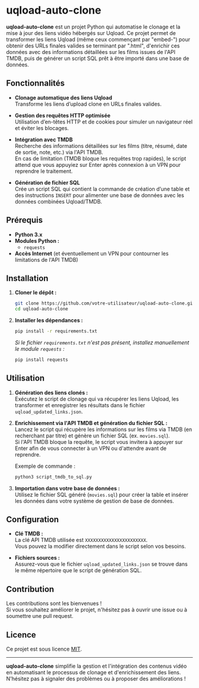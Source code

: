 # uqload-auto-clone

**uqload-auto-clone** est un projet Python qui automatise le clonage et la mise à jour des liens vidéo hébergés sur Uqload. Ce projet permet de transformer les liens Uqload (même ceux commençant par "embed-") pour obtenir des URLs finales valides se terminant par ".html", d'enrichir ces données avec des informations détaillées sur les films issues de l'API TMDB, puis de générer un script SQL prêt à être importé dans une base de données.

## Fonctionnalités

- **Clonage automatique des liens Uqload**  
  Transforme les liens d’upload clone en URLs finales valides.

- **Gestion des requêtes HTTP optimisée**  
  Utilisation d’en-têtes HTTP et de cookies pour simuler un navigateur réel et éviter les blocages.

- **Intégration avec TMDB**  
  Recherche des informations détaillées sur les films (titre, résumé, date de sortie, note, etc.) via l'API TMDB.  
  En cas de limitation (TMDB bloque les requêtes trop rapides), le script attend que vous appuyiez sur Enter après connexion à un VPN pour reprendre le traitement.

- **Génération de fichier SQL**  
  Crée un script SQL qui contient la commande de création d’une table et des instructions `INSERT` pour alimenter une base de données avec les données combinées Uqload/TMDB.

## Prérequis

- **Python 3.x**
- **Modules Python :**
  - `requests`
- **Accès Internet** (et éventuellement un VPN pour contourner les limitations de l'API TMDB)

## Installation

1. **Cloner le dépôt :**

   ```bash
   git clone https://github.com/votre-utilisateur/uqload-auto-clone.git
   cd uqload-auto-clone
   ```

2. **Installer les dépendances :**

   ```bash
   pip install -r requirements.txt
   ```

   _Si le fichier `requirements.txt` n'est pas présent, installez manuellement le module `requests` :_

   ```bash
   pip install requests
   ```

## Utilisation

1. **Génération des liens clonés :**  
   Exécutez le script de clonage qui va récupérer les liens Uqload, les transformer et enregistrer les résultats dans le fichier `uqload_updated_links.json`.

2. **Enrichissement via l'API TMDB et génération du fichier SQL :**  
   Lancez le script qui récupère les informations sur les films via TMDB (en recherchant par titre) et génère un fichier SQL (ex. `movies.sql`).  
   Si l'API TMDB bloque la requête, le script vous invitera à appuyer sur Enter afin de vous connecter à un VPN ou d'attendre avant de reprendre.

   Exemple de commande :
   ```bash
   python3 script_tmdb_to_sql.py
   ```

3. **Importation dans votre base de données :**  
   Utilisez le fichier SQL généré (`movies.sql`) pour créer la table et insérer les données dans votre système de gestion de base de données.

## Configuration

- **Clé TMDB :**  
  La clé API TMDB utilisée est `XXXXXXXXXXXXXXXXXXXXXXX`.  
  Vous pouvez la modifier directement dans le script selon vos besoins.

- **Fichiers sources :**  
  Assurez-vous que le fichier `uqload_updated_links.json` se trouve dans le même répertoire que le script de génération SQL.

## Contribution

Les contributions sont les bienvenues !  
Si vous souhaitez améliorer le projet, n'hésitez pas à ouvrir une issue ou à soumettre une pull request.

## Licence

Ce projet est sous licence [MIT](LICENSE).

---

**uqload-auto-clone** simplifie la gestion et l'intégration des contenus vidéo en automatisant le processus de clonage et d'enrichissement des liens. N'hésitez pas à signaler des problèmes ou à proposer des améliorations !

